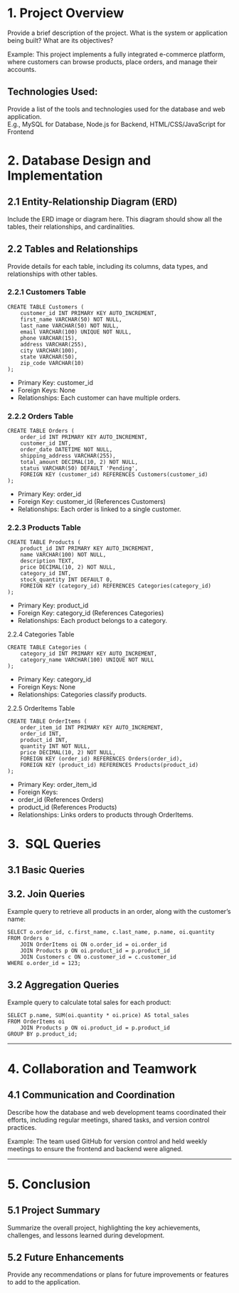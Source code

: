 # 1. Project Overview

Provide a brief description of the project. What is the system or application being built? What are its objectives?

Example: This project implements a fully integrated e-commerce platform, where customers can browse products, place orders, and manage their accounts.

## Technologies Used:

Provide a list of the tools and technologies used for the database and web application.  
E.g., MySQL for Database, Node.js for Backend, HTML/CSS/JavaScript for Frontend

  

# 2. Database Design and Implementation

## 2.1 Entity-Relationship Diagram (ERD)

Include the ERD image or diagram here. This diagram should show all the tables, their relationships, and cardinalities.

## 2.2 Tables and Relationships

Provide details for each table, including its columns, data types, and relationships with other tables.

### 2.2.1 Customers Table

```
CREATE TABLE Customers (
    customer_id INT PRIMARY KEY AUTO_INCREMENT,
    first_name VARCHAR(50) NOT NULL,
    last_name VARCHAR(50) NOT NULL,
    email VARCHAR(100) UNIQUE NOT NULL,
    phone VARCHAR(15),
    address VARCHAR(255),
    city VARCHAR(100),
    state VARCHAR(50),
    zip_code VARCHAR(10)
);
```

- Primary Key: customer_id
- Foreign Keys: None
- Relationships: Each customer can have multiple orders.
    
### 2.2.2 Orders Table

```
CREATE TABLE Orders (
    order_id INT PRIMARY KEY AUTO_INCREMENT,
    customer_id INT,
    order_date DATETIME NOT NULL,
    shipping_address VARCHAR(255),
    total_amount DECIMAL(10, 2) NOT NULL,
    status VARCHAR(50) DEFAULT 'Pending',
    FOREIGN KEY (customer_id) REFERENCES Customers(customer_id)
);
```

- Primary Key: order_id
- Foreign Key: customer_id (References Customers)
- Relationships: Each order is linked to a single customer.
    
### 2.2.3 Products Table

```
CREATE TABLE Products (
    product_id INT PRIMARY KEY AUTO_INCREMENT,
    name VARCHAR(100) NOT NULL,
    description TEXT,
    price DECIMAL(10, 2) NOT NULL,
    category_id INT,
    stock_quantity INT DEFAULT 0,
    FOREIGN KEY (category_id) REFERENCES Categories(category_id)
);
```

- Primary Key: product_id
- Foreign Key: category_id (References Categories)
- Relationships: Each product belongs to a category.
    

2.2.4 Categories Table

```
CREATE TABLE Categories (
    category_id INT PRIMARY KEY AUTO_INCREMENT,
    category_name VARCHAR(100) UNIQUE NOT NULL
);
```

- Primary Key: category_id
- Foreign Keys: None
- Relationships: Categories classify products.

2.2.5 OrderItems Table

```
CREATE TABLE OrderItems (
    order_item_id INT PRIMARY KEY AUTO_INCREMENT,
    order_id INT,
    product_id INT,
    quantity INT NOT NULL,
    price DECIMAL(10, 2) NOT NULL,
    FOREIGN KEY (order_id) REFERENCES Orders(order_id),
    FOREIGN KEY (product_id) REFERENCES Products(product_id)
);
```

- Primary Key: order_item_id
- Foreign Keys:
- order_id (References Orders)
- product_id (References Products)
- Relationships: Links orders to products through OrderItems.


# 3.  SQL Queries

## 3.1 Basic Queries 

## 3.2. Join Queries

Example query to retrieve all products in an order, along with the customer’s name:

```
SELECT o.order_id, c.first_name, c.last_name, p.name, oi.quantity
FROM Orders o
	JOIN OrderItems oi ON o.order_id = oi.order_id
	JOIN Products p ON oi.product_id = p.product_id
	JOIN Customers c ON o.customer_id = c.customer_id
WHERE o.order_id = 123;
```

## 3.2 Aggregation Queries

Example query to calculate total sales for each product:

```
SELECT p.name, SUM(oi.quantity * oi.price) AS total_sales
FROM OrderItems oi
	JOIN Products p ON oi.product_id = p.product_id
GROUP BY p.product_id;
```

---


# 4. Collaboration and Teamwork

## 4.1 Communication and Coordination

Describe how the database and web development teams coordinated their efforts, including regular meetings, shared tasks, and version control practices.

Example: The team used GitHub for version control and held weekly meetings to ensure the frontend and backend were aligned.

  ---

# 5. Conclusion

## 5.1 Project Summary

Summarize the overall project, highlighting the key achievements, challenges, and lessons learned during development.

## 5.2 Future Enhancements

Provide any recommendations or plans for future improvements or features to add to the application.